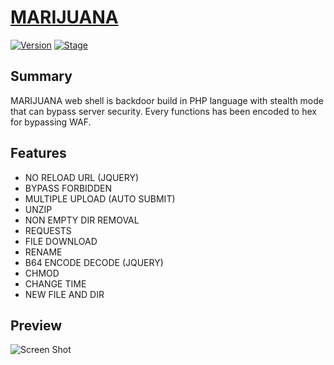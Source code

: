 # [MARIJUANA](https://github.com/0x5a455553/MARIJUANA)
[![Version](https://img.shields.io/badge/Version-0.1-brightgreen.svg?maxAge=259200)]()
[![Stage](https://img.shields.io/badge/Release-Beta-green.svg)]()

## Summary
MARIJUANA web shell is backdoor build in PHP language with stealth mode that can bypass server security. Every functions has been encoded to hex for bypassing WAF.

## Features
- NO RELOAD URL (JQUERY)
- BYPASS FORBIDDEN
- MULTIPLE UPLOAD (AUTO SUBMIT)
- UNZIP
- NON EMPTY DIR REMOVAL
- REQUESTS
- FILE DOWNLOAD
- RENAME
- B64 ENCODE DECODE (JQUERY)
- CHMOD
- CHANGE TIME
- NEW FILE AND DIR

## Preview
![Screen Shot](https://raw.githubusercontent.com/0x5a455553/MARIJUANA/master/MARIJUANA.png)
